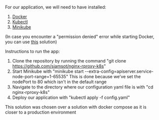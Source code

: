 For our application, we will need to have installed:
1. [Docker](https://docs.docker.com/engine/install/ubuntu/)
2. [Kubectl](https://kubernetes.io/docs/tasks/tools/#kubectl)
3. [Minikube](https://minikube.sigs.k8s.io/docs/start/)

(In case you encounter a "permission denied" error while starting Docker, you can use [this](https://stackoverflow.com/questions/48957195/how-to-fix-docker-got-permission-denied-issue) solution)

Instructions to run the app:

1. Clone the repository by running the command "git clone https://github.com/siamsot/nginx-rproxy-k8s"
2. Start Minikube with "minikube start --extra-config=apiserver.service-node-port-range=1-65535"
   This is done because we've set the nodePort to 80 which isn't in the default range
3. Navigate to the directory where our configuration yaml file is with "cd nginx-rproxy-k8s"
4. Deploy our application with "kubectl apply -f config.yaml"

This solution was chosen over a solution with docker compose as it is closer to a production environment
